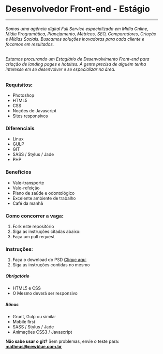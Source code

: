 # Desenvolvedor Front-end - Estágio
---
###### Somos uma agência digital Full Service especializada em Mídia Online, Mídia Programática, Planejamento, Métricas, SEO, Comparadores, Criação e Mídias Sociais. Buscamos soluções inovadoras para cada cliente e focamos em resultados.

###### Estamos procurando um Estagiário de Desenvolvimento Front-end para criação de landing pages e hotsites. A gente precisa de alguém tenha interesse em se desenvolver e se especializar na área.

### Requisitos:
* Photoshop
* HTML5
* CSS
* Noções de Javascript
* Sites responsivos

### Diferenciais
* Linux
* GULP
* GIT
* SASS / Stylus / Jade
* PHP

### Benefícios
* Vale-transporte
* Vale-refeição
* Plano de saúde e odontológico
* Excelente ambiente de trabalho
* Café da manhã

### Como concorrer a vaga:
1. Fork este repositório
2. Siga as instruções citadas abaixo:
3. Faça um pull request

### Instruções:
1. Faça o download do PSD [Clique aqui](https://www.dropbox.com/s/u2hctmvd9sayuqg/teste_programador.zip)
2. Siga as instruções contidas no mesmo

##### Obrigatório
* HTML5 e CSS
* O Mesmo deverá ser responsivo

##### Bônus
* Grunt, Gulp ou similar
* Mobile first
* SASS / Stylus / Jade
* Animações CSS3 / Javascript

**Não sabe usar o git?** Sem problemas, envie o teste para: **matheus@newblue.com.br**
